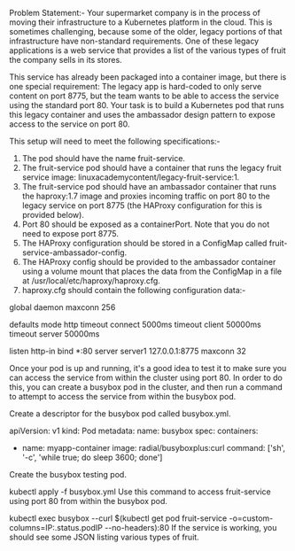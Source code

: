 Problem Statement:-
Your supermarket company is in the process of moving their infrastructure to a Kubernetes platform in the cloud. This is sometimes challenging, because some of the older, legacy portions of that infrastructure have non-standard requirements. One of these legacy applications is a web service that provides a list of the various types of fruit the company sells in its stores.

This service has already been packaged into a container image, but there is one special requirement: The legacy app is hard-coded to only serve content on port 8775, but the team wants to be able to access the service using the standard port 80. Your task is to build a Kubernetes pod that runs this legacy container and uses the ambassador design pattern to expose access to the service on port 80.

This setup will need to meet the following specifications:-

1. The pod should have the name fruit-service.
2. The fruit-service pod should have a container that runs the legacy fruit service image: linuxacademycontent/legacy-fruit-service:1.
3. The fruit-service pod should have an ambassador container that runs the haproxy:1.7 image and proxies incoming traffic on port 80 to the legacy service on port 8775 (the HAProxy configuration for this is provided below).
4. Port 80 should be exposed as a containerPort. Note that you do not need to expose port 8775.
5. The HAProxy configuration should be stored in a ConfigMap called fruit-service-ambassador-config.
6. The HAProxy config should be provided to the ambassador container using a volume mount that places the data from the ConfigMap in a file at /usr/local/etc/haproxy/haproxy.cfg.
7. haproxy.cfg should contain the following configuration data:-

global
    daemon
    maxconn 256

defaults
    mode http
    timeout connect 5000ms
    timeout client 50000ms
    timeout server 50000ms

listen http-in
    bind *:80
    server server1 127.0.0.1:8775 maxconn 32


Once your pod is up and running, it's a good idea to test it to make sure you can access the service from within the cluster using port 80. In order to do this, you can create a busybox pod in the cluster, and then run a command to attempt to access the service from within the busybox pod.


Create a descriptor for the busybox pod called busybox.yml.

apiVersion: v1
kind: Pod
metadata:
  name: busybox
spec:
  containers:
  - name: myapp-container
    image: radial/busyboxplus:curl
    command: ['sh', '-c', 'while true; do sleep 3600; done']


Create the busybox testing pod.

kubectl apply -f busybox.yml
Use this command to access fruit-service using port 80 from within the busybox pod.

kubectl exec busybox --curl $(kubectl get pod fruit-service -o=custom-columns=IP:.status.podIP --no-headers):80
If the service is working, you should see some JSON listing various types of fruit.
